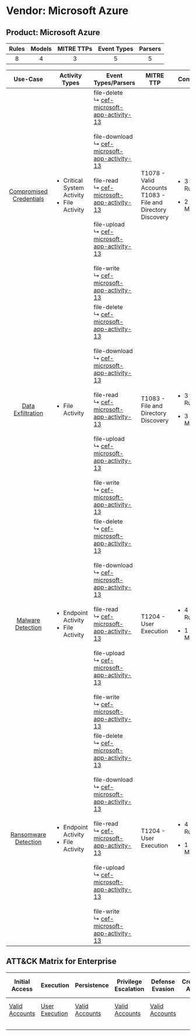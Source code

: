 Vendor: Microsoft Azure
=======================
Product: Microsoft Azure
------------------------
| Rules | Models | MITRE TTPs | Event Types | Parsers |
|:-----:|:------:|:----------:|:-----------:|:-------:|
|   8   |   4    |     3      |      5      |    5    |

|                                 Use-Case                                  | Activity Types                                                   | Event Types/Parsers                                                                                                                                                                                                                                                                                                                                                                                                                                                                                                                                                                                  | MITRE TTP                                                          | Content                                             |
|:-------------------------------------------------------------------------:| ---------------------------------------------------------------- | ---------------------------------------------------------------------------------------------------------------------------------------------------------------------------------------------------------------------------------------------------------------------------------------------------------------------------------------------------------------------------------------------------------------------------------------------------------------------------------------------------------------------------------------------------------------------------------------------------- | ------------------------------------------------------------------ | --------------------------------------------------- |
| [Compromised Credentials](../UseCases/usecase_compromised_credentials.md) | <ul><li>Critical System Activity</li><li>File Activity</li></ul> |  file-delete<br> ↳ [cef-microsoft-app-activity-13](../Parsers/parserContent_cef-microsoft-app-activity-13.md)<br><br> file-download<br> ↳ [cef-microsoft-app-activity-13](../Parsers/parserContent_cef-microsoft-app-activity-13.md)<br><br> file-read<br> ↳ [cef-microsoft-app-activity-13](../Parsers/parserContent_cef-microsoft-app-activity-13.md)<br><br> file-upload<br> ↳ [cef-microsoft-app-activity-13](../Parsers/parserContent_cef-microsoft-app-activity-13.md)<br><br> file-write<br> ↳ [cef-microsoft-app-activity-13](../Parsers/parserContent_cef-microsoft-app-activity-13.md)<br> | T1078 - Valid Accounts<br>T1083 - File and Directory Discovery<br> | <ul><li>3 Rules</li></ul><ul><li>2 Models</li></ul> |
|       [Data Exfiltration](../UseCases/usecase_data_exfiltration.md)       | <ul><li>File Activity</li></ul>                                  |  file-delete<br> ↳ [cef-microsoft-app-activity-13](../Parsers/parserContent_cef-microsoft-app-activity-13.md)<br><br> file-download<br> ↳ [cef-microsoft-app-activity-13](../Parsers/parserContent_cef-microsoft-app-activity-13.md)<br><br> file-read<br> ↳ [cef-microsoft-app-activity-13](../Parsers/parserContent_cef-microsoft-app-activity-13.md)<br><br> file-upload<br> ↳ [cef-microsoft-app-activity-13](../Parsers/parserContent_cef-microsoft-app-activity-13.md)<br><br> file-write<br> ↳ [cef-microsoft-app-activity-13](../Parsers/parserContent_cef-microsoft-app-activity-13.md)<br> | T1083 - File and Directory Discovery<br>                           | <ul><li>3 Rules</li></ul><ul><li>3 Models</li></ul> |
|       [Malware Detection](../UseCases/usecase_malware_detection.md)       | <ul><li>Endpoint Activity</li><li>File Activity</li></ul>        |  file-delete<br> ↳ [cef-microsoft-app-activity-13](../Parsers/parserContent_cef-microsoft-app-activity-13.md)<br><br> file-download<br> ↳ [cef-microsoft-app-activity-13](../Parsers/parserContent_cef-microsoft-app-activity-13.md)<br><br> file-read<br> ↳ [cef-microsoft-app-activity-13](../Parsers/parserContent_cef-microsoft-app-activity-13.md)<br><br> file-upload<br> ↳ [cef-microsoft-app-activity-13](../Parsers/parserContent_cef-microsoft-app-activity-13.md)<br><br> file-write<br> ↳ [cef-microsoft-app-activity-13](../Parsers/parserContent_cef-microsoft-app-activity-13.md)<br> | T1204 - User Execution<br>                                         | <ul><li>4 Rules</li></ul><ul><li>1 Models</li></ul> |
|    [Ransomware Detection](../UseCases/usecase_ransomware_detection.md)    | <ul><li>Endpoint Activity</li><li>File Activity</li></ul>        |  file-delete<br> ↳ [cef-microsoft-app-activity-13](../Parsers/parserContent_cef-microsoft-app-activity-13.md)<br><br> file-download<br> ↳ [cef-microsoft-app-activity-13](../Parsers/parserContent_cef-microsoft-app-activity-13.md)<br><br> file-read<br> ↳ [cef-microsoft-app-activity-13](../Parsers/parserContent_cef-microsoft-app-activity-13.md)<br><br> file-upload<br> ↳ [cef-microsoft-app-activity-13](../Parsers/parserContent_cef-microsoft-app-activity-13.md)<br><br> file-write<br> ↳ [cef-microsoft-app-activity-13](../Parsers/parserContent_cef-microsoft-app-activity-13.md)<br> | T1204 - User Execution<br>                                         | <ul><li>4 Rules</li></ul><ul><li>1 Models</li></ul> |

ATT&CK Matrix for Enterprise
----------------------------
| Initial Access                                                      | Execution                                                           | Persistence                                                         | Privilege Escalation                                                | Defense Evasion                                                     | Credential Access | Discovery                                                                         | Lateral Movement | Collection | Command and Control | Exfiltration | Impact |
| ------------------------------------------------------------------- | ------------------------------------------------------------------- | ------------------------------------------------------------------- | ------------------------------------------------------------------- | ------------------------------------------------------------------- | ----------------- | --------------------------------------------------------------------------------- | ---------------- | ---------- | ------------------- | ------------ | ------ |
| [Valid Accounts](https://attack.mitre.org/techniques/T1078)<br><br> | [User Execution](https://attack.mitre.org/techniques/T1204)<br><br> | [Valid Accounts](https://attack.mitre.org/techniques/T1078)<br><br> | [Valid Accounts](https://attack.mitre.org/techniques/T1078)<br><br> | [Valid Accounts](https://attack.mitre.org/techniques/T1078)<br><br> |                   | [File and Directory Discovery](https://attack.mitre.org/techniques/T1083)<br><br> |                  |            |                     |              |        |